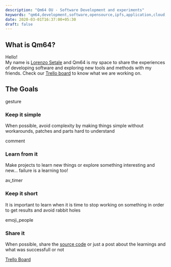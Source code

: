 ```yaml
---
description: "Qm64 OU - Software Development and experiments"
keywords: "qm64,development,software,opensource,ipfs,application,cloud,blockchain,go,devops"
date: 2020-03-01T16:37:00+05:30
draft: false
---
```




<div id="homepage" itemscope itemtype="https://schema.org/Organization">
    <meta itemprop="name" content="Qm64" />
    <meta itemprop="legalName" content="Qm64 OU" />
    <meta itemprop="logo" content="https://qm64.tech/img/qm64-sqr.png" />
    <meta itemprop="location" content="Sepapaja tn 6, Tallinn, Estonia" />
    <meta itemprop="vatID" content="EE101983754" />
    <meta itemprop="description" content="Share experiences of software development" />
    <section id="about">
        <div class="mui--text-center mui-container set-width">
            <h1>What is Qm64?</h1>
            <div class="mui-row">
                <div class="mui-col-xs-12 mui-col-sm-12 mui-col-md-6 mui-col-md-offset-3 mui--text-left">
                    <p>
                        Hello! <br/>
                        My name is <a href="https://setale.me/">Lorenzo Setale</a> 
                        and Qm64 is my space to share the experiences of 
                        developing software and exploring new tools and methods 
                        with my friends. Check our <a href="https://trello.com/b/LI9Fzykk">Trello board</a> 
                        to know what we are working on.
                    </p>
                </div>
            </div>
        </div>
    </section>
    <section id="goals">
        <div class="mui--text-center mui-container set-width">
            <h1>The Goals</h1>
            <div class="mui-row">
                <div class="mui-col-xs-12 mui-col-sm-6 mui-col-md-3">
                    <span class="material-icons">gesture</span>
                    <h3>Keep it simple</h3>
                    <p>
                        When possible, avoid complexity by making things simple 
                        without workarounds, patches and parts hard to understand
                    </p>
                </div>
                <div class="mui-col-xs-12 mui-col-sm-6 mui-col-md-3">
                    <span class="material-icons">comment</span>
                    <h3>Learn from it</h3>
                    <p>
                    Make projects to learn new things or explore something 
                    interesting and new... failure is a learning too!
                    </p>
                </div>
                <div class="mui-col-xs-12 mui-col-sm-6 mui-col-md-3">
                    <span class="material-icons">av_timer</span>
                    <h3>Keep it short</h3>
                    <p>
                        It is important to learn when it is time to stop working 
                        on something in order to get results and avoid rabbit holes
                    </p>
                </div>
                <div class="mui-col-xs-12 mui-col-sm-6 mui-col-md-3">
                    <span class="material-icons">emoji_people</span>
                    <h3>Share it</h3>
                    <p>
                        When possible, share the 
                        <a href="https://gitlab.com/qm64/">source code</a> 
                        or just a post 
                        <!-- <a href="/posts/">blog post</a>  -->
                        about the learnings and what was successfull or not
                    </p>
                </div>
            </div>
        </div>
    </section>
    <section>
        <div class="mui--text-center mui-container set-width">
            <!-- <a class="mui-btn mui-btn--primary" href="/posts/">Read the blog posts</a> -->
            <a class="mui-btn mui-btn--danger" href="https://trello.com/b/LI9Fzykk">Trello Board</a>
        </div>
    </section>
</div>
